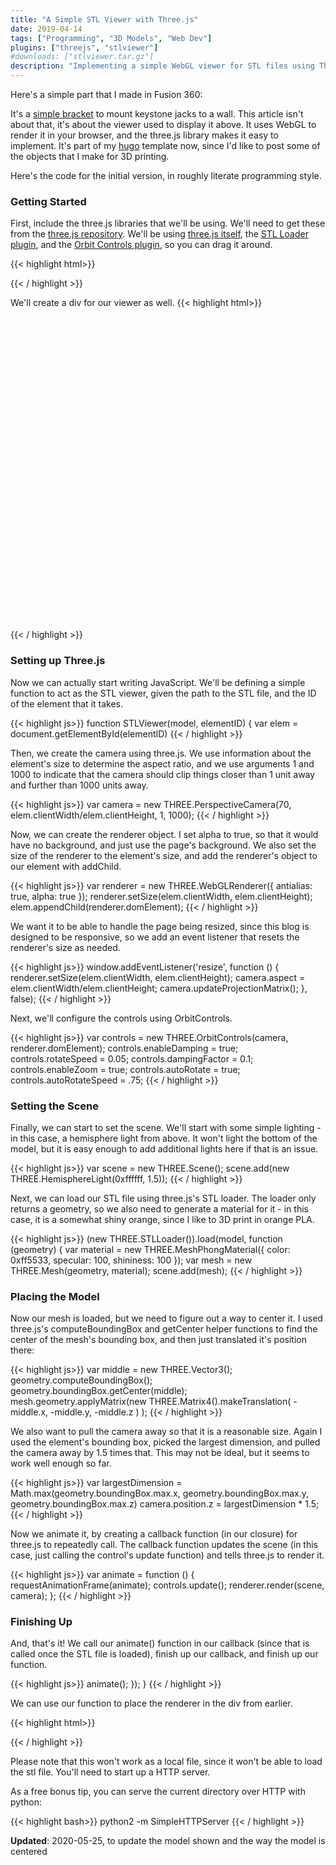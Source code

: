 ```yaml
---
title: "A Simple STL Viewer with Three.js"
date: 2019-04-14
tags: ["Programming", "3D Models", "Web Dev"]
plugins: ["threejs", "stlviewer"]
#downloads: ["stlviewer.tar.gz"]
description: "Implementing a simple WebGL viewer for STL files using Three.JS."
---
```


Here's a simple part that I made in Fusion 360:
<div class="stlviewer" data-src="/objects/keystone/keystone.stl" data-rotate="x" data-zdistance="2"></div>

It's a <a href="/objects/keystone/">simple bracket</a> to mount keystone jacks to a wall. This article isn't about that, it's about the viewer used to display it above.  It uses WebGL to render it in your browser, and the three.js library makes it easy to implement.  It's part of my [hugo](https://gohugo.io/) template now, since I'd like to post some of the objects that I make for 3D printing.

Here's the code for the initial version, in roughly literate programming style.

### Getting Started

First, include the three.js libraries that we'll be using.  We'll need to get these from the [three.js repository](https://github.com/mrdoob/three.js/).  We'll be using [three.js itself](https://github.com/mrdoob/three.js/blob/dev/build/three.min.js), the [STL Loader plugin](https://github.com/mrdoob/three.js/blob/dev/examples/js/loaders/STLLoader.js), and the [Orbit Controls plugin](https://github.com/mrdoob/three.js/blob/dev/examples/js/controls/OrbitControls.js), so you can drag it around.

{{< highlight html>}}
<script src="/build/three.min.js"></script>
<script src="/examples/js/loaders/STLLoader.js"></script>
<script src="/examples/js/controls/OrbitControls.js"></script>
{{< / highlight >}}

We'll create a div for our viewer as well.
{{< highlight html>}}
<div id="model" style="width: 500px; height: 500px"> </div>
{{< / highlight >}}

### Setting up Three.js

Now we can actually start writing JavaScript.  We'll be defining a simple function to act as the STL viewer, given the path to the STL file, and the ID of the element that it takes.

{{< highlight js>}}
function STLViewer(model, elementID) {
    var elem = document.getElementById(elementID)
{{< / highlight >}}

Then, we create the camera using three.js.  We use information about the element's size to determine the aspect ratio, and we use arguments 1 and 1000 to indicate that the camera should clip things closer than 1 unit away and further than 1000 units away.

{{< highlight js>}}
var camera = new THREE.PerspectiveCamera(70, 
    elem.clientWidth/elem.clientHeight, 1, 1000);
{{< / highlight >}}

Now, we can create the renderer object.  I set alpha to true, so that it would have no background, and just use the page's background.  We also set the size of the renderer to the element's size, and add the renderer's object to our element with addChild.

{{< highlight js>}}
var renderer = new THREE.WebGLRenderer({ antialias: true, alpha: true });
renderer.setSize(elem.clientWidth, elem.clientHeight);
elem.appendChild(renderer.domElement);
{{< / highlight >}}

We want it to be able to handle the page being resized, since this blog is designed to be responsive, so we add an event listener that resets the renderer's size as needed.

{{< highlight js>}}
window.addEventListener('resize', function () {
    renderer.setSize(elem.clientWidth, elem.clientHeight);
    camera.aspect = elem.clientWidth/elem.clientHeight;
    camera.updateProjectionMatrix();
}, false);
{{< / highlight >}}

Next, we'll configure the controls using OrbitControls.

{{< highlight js>}}
var controls = new THREE.OrbitControls(camera, renderer.domElement);
controls.enableDamping = true;
controls.rotateSpeed = 0.05;
controls.dampingFactor = 0.1;
controls.enableZoom = true;
controls.autoRotate = true;
controls.autoRotateSpeed = .75;
{{< / highlight >}}

### Setting the Scene

Finally, we can start to set the scene.  We'll start with some simple lighting - in this case, a hemisphere light from above.  It won't light the bottom of the model, but it is easy enough to add additional lights here if that is an issue.

{{< highlight js>}}
var scene = new THREE.Scene();
scene.add(new THREE.HemisphereLight(0xffffff, 1.5));
{{< / highlight >}}

Next, we can load our STL file using three.js's STL loader.  The loader only returns a geometry, so we also need to generate a material for it - in this case, it is a somewhat shiny orange, since I like to 3D print in orange PLA.

{{< highlight js>}}
(new THREE.STLLoader()).load(model, function (geometry) {
    var material = new THREE.MeshPhongMaterial({ 
        color: 0xff5533, 
        specular: 100, 
        shininess: 100 });
    var mesh = new THREE.Mesh(geometry, material);
        scene.add(mesh);
{{< / highlight >}}

### Placing the Model

Now our mesh is loaded, but we need to figure out a way to center it.  I used three.js's computeBoundingBox and getCenter helper functions to find the center of the mesh's bounding box, and then just translated it's position there:

{{< highlight js>}}
var middle = new THREE.Vector3();
geometry.computeBoundingBox();
geometry.boundingBox.getCenter(middle);
mesh.geometry.applyMatrix(new THREE.Matrix4().makeTranslation( 
                              -middle.x, -middle.y, -middle.z ) );
{{< / highlight >}}

We also want to pull the camera away so that it is a reasonable size.  Again I used the element's bounding box, picked the largest dimension, and pulled the camera away by 1.5 times that.  This may not be ideal, but it seems to work well enough so far.

{{< highlight js>}}
var largestDimension = Math.max(geometry.boundingBox.max.x,
                            geometry.boundingBox.max.y, 
                            geometry.boundingBox.max.z)
camera.position.z = largestDimension * 1.5;
{{< / highlight >}}

Now we animate it, by creating a callback function (in our closure) for three.js to repeatedly call.  The callback function updates the scene (in this case, just calling the control's update function) and tells three.js to render it.

{{< highlight js>}}
var animate = function () {
    requestAnimationFrame(animate);
    controls.update();
    renderer.render(scene, camera);
}; 
{{< / highlight >}}

### Finishing Up

And, that's it!  We call our animate() function in our callback (since that is called once the STL file is loaded), finish up our callback, and finish up our function.

{{< highlight js>}}
    animate();
    });
}
{{< / highlight >}}

We can use our function to place the renderer in the div from earlier.

{{< highlight html>}}
<script type="text/javascript">
window.onload = function() {
    STLViewer("hook.stl", "model")
}
</script>
{{< / highlight >}}

Please note that this won't work as a local file, since it won't be able to load the stl file.  You'll need to start up a HTTP server. 

As a free bonus tip, you can serve the current directory over HTTP with python:

{{< highlight bash>}}
python2 -m SimpleHTTPServer
{{< / highlight >}}

<b>Updated</b>: 2020-05-25, to update the model shown and the way the model is centered
